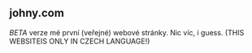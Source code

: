 johny.com
-----------
*BETA* verze mé první (veřejné) webové stránky. Nic víc, i guess.
(THIS WEBSITEIS ONLY IN CZECH LANGUAGE!)

